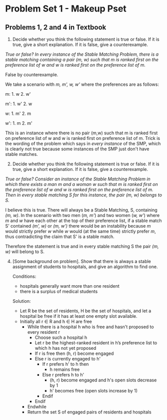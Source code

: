 # Problem Set 1 - Makeup Pset
## Problems 1, 2 and 4 in Textbook

1. Decide whether you think the following statement is true or false. If it is true, give a short explanation. If it is false, give a counterexample.

  *True or false? In every instance of the Stable Matching Problem, there is a
  stable matching containing a pair (m, w) such that m is ranked first on the
  preference list of w and w is ranked first on the preference list of m.*

  False by counterexample.

  We take a scenario with *m, m', w, w'* where the preferences are as follows:

  m:
    1. w
    2. w'

  m':
    1. w'
    2. w

  w:
    1. m'
    2. m

  w':
    1. m
    2. m'


  This is an instance where there is no pair (m,w) such that m is ranked first on preference list of w and w is ranked first on preference list of m. Trick is the wording of the problem which says in *every instance* of the SMP, which is clearly not true because some instances of the SMP just don't have stable matches.

2. Decide whether you think the following statement is true or false. If it is true, give a short explanation. If it is false, give a counterexample.

  *True or false? Consider an instance of the Stable Matching Problem in which
  there exists a man m and a woman w such that m is ranked first on the
  preference list of w and w is ranked first on the preference list of m. Then in
  every stable matching S for this instance, the pair (m, w) belongs to S.*


  I believe this is true. There will always be a Stable Matching, S, containing *(m, w)*. In the scenario with two men (*m, m'*) and two women (*w, w'*) where *m* and *w* have each other at the top of their preference list, if a stable match S' contained *(m', w)* or *(m, w')* there would be an instability because *m* would strictly prefer *w* while *w* would (at the same time) strictly prefer *m*, thus contradicting the claim that S' is a stable match.

  Therefore the statement is true and in every stable matching S the pair *(m, w)* will belong to S.

4. [Some background on problem]. Show that there is always a stable assignment of
    students to hospitals, and give an algorithm to find one.

    Conditions:
      - hospitals generally want more than one resident
      - there is a surplus of medical students

    Solution:
    - Let R be the set of residents, H be the set of hospitals, and let a hospital be free if it has at least one empty slot available.
    - Initially all r ∈ R and h ∈ H are free
      - While there is a hospital h who is free and hasn't proposed to every resident r
        - Choose such a hospital h
        - Let r be the highest-ranked resident in h’s preference list to which h has not yet proposed
        - If r is free then (h, r) become engaged
        - Else r is currently engaged to h'
          - If r prefers h' to h then
            - h remains free
          - Else r prefers h to h'
            - (h, r) become engaged and h's open slots decrease by 1
            - h' becomes free (open slots increase by 1)
          - Endif
        - Endif
      - Endwhile
      - Return the set S of engaged pairs of residents and hospitals
